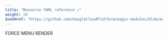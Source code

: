 ```yaml
---
title: "Resource YAML reference ↗"
weight: 20
bookHref: "https://github.com/GoogleCloudPlatform/magic-modules/blob/main/mmv1/api/resource.rb"
---
```

FORCE MENU RENDER